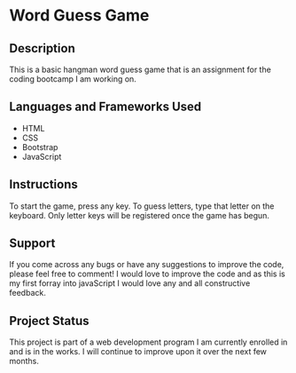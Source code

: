 # Word Guess Game

## Description
This is a basic hangman word guess game that is an assignment for the coding bootcamp I am working on.  

## Languages and Frameworks Used
* HTML
* CSS
* Bootstrap
* JavaScript

## Instructions
To start the game, press any key. To guess letters, type that letter on the keyboard. Only letter keys will be registered once the game has begun.

## Support
If you come across any bugs or have any suggestions to improve the code, please feel free to comment! I would love to improve the code and as this is my first forray into javaScript I would love any and all constructive feedback. 

## Project Status
This project is part of a web development program I am currently enrolled in and is in the works. I will continue to improve upon it over the next few months. 
